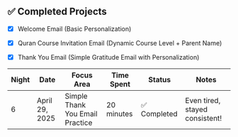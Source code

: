 ## ✅ Completed Projects

- [x] Welcome Email (Basic Personalization)
- [x] Quran Course Invitation Email (Dynamic Course Level + Parent Name)
- [x] Thank You Email (Simple Gratitude Email with Personalization)


| Night | Date         | Focus Area                               | Time Spent | Status        | Notes                           |
|-------|--------------|------------------------------------------|------------|---------------|---------------------------------|
| 6     | April 29, 2025 | Simple Thank You Email Practice         | 20 minutes | ✅ Completed  | Even tired, stayed consistent! |
